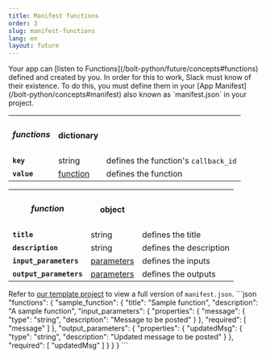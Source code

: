 ```yaml
---
title: Manifest functions
order: 3
slug: manifest-functions
lang: en
layout: future
---
```


<div class="section-content">
Your app can [listen to Functions](/bolt-python/future/concepts#functions) defined and created by you. In order for this to work, Slack must know of their existence. To do this, you must define them in your [App Manifest](/bolt-python/concepts#manifest) also known as `manifest.json` in your project.

<table id="functions_dict">
  <tr>
    <th><h5 id="functions_dict">functions</h5></th>
    <th>dictionary</th>
    <th></th>
  </tr>
  <tr>
    <td><b><code>key</code></b></td>
    <td>string</td>
    <td>defines the function's <code>callback_id</code></td>
  </tr>
  <tr>
    <td><b><code>value</code></b></td>
    <td><a href="#function">function</a></td>
    <td>defines the function</td>
  </tr>
</table>

<table id="function">
  <tr>
    <th><h5>function</h5></th>
    <th>object</th>
    <th></th>
  </tr>
  <tr>
    <td><b><code>title</code></b></td>
    <td>string</td>
    <td>defines the title</td>
  </tr>
  <tr>
    <td><b><code>description</code></b></td>
    <td>string</td>
    <td>defines the description</td>
  </tr>
  <tr>
    <td><b><code>input_parameters</code></b></td>
    <td><a href="#parameters">parameters</a></td>
    <td>defines the inputs</td>
  </tr>
  <tr>
    <td><b><code>output_parameters</code></b></td>
    <td><a href="#parameters">parameters</a></td>
    <td>defines the outputs</td>
  </tr>
</table>

</div>

<div>
<span class="annotation">Refer to <a href="https://github.com/slack-samples/bolt-python-starter-template/blob/future/manifest.json" target="_blank">our template project</a> to view a full version of <code>manifest.json</code>.</span>
```json
  "functions": {
    "sample_function": {
      "title": "Sample function",
      "description": "A sample function",
      "input_parameters": {
        "properties": {
          "message": {
            "type": "string",
            "description": "Message to be posted"
          }
        },
        "required": [
          "message"
        ]
      },
      "output_parameters": {
        "properties": {
          "updatedMsg": {
            "type": "string",
            "description": "Updated message to be posted"
          }
        },
        "required": [
          "updatedMsg"
        ]
      }
    }
  }
```
</div>
